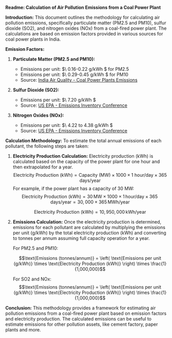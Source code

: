 **Readme: Calculation of Air Pollution Emissions from a Coal Power Plant**

**Introduction:**
This document outlines the methodology for calculating air pollution emissions, specifically particulate matter (PM2.5 and PM10), sulfur dioxide (SO2), and nitrogen oxides (NOx) from a coal-fired power plant. The calculations are based on emission factors provided in various sources for coal power plants in India.

**Emission Factors:**

1. **Particulate Matter (PM2.5 and PM10):**
   - Emissions per unit: $\ 0.16-0.22  g/kWh \$ for PM2.5
   - Emissions per unit: $\ 0.29-0.45  g/kWh \$ for PM10
   - Source: [India Air Quality - Coal Power Plants Emissions](https://www.indiaairquality.info/wp-content/uploads/docs/2014-08-AE-Emissions-Health-Coal-PPs-India.pdf)

3. **Sulfur Dioxide (SO2):**
   - Emissions per unit: $\ 7.20  g/kWh \$
   - Source: [US EPA - Emissions Inventory Conference](https://www3.epa.gov/ttnchie1/conference/ei20/session5/mmittal.pdf)

4. **Nitrogen Oxides (NOx):**
   - Emissions per unit: $\ 4.22 to 4.38  g/kWh \$
   - Source: [US EPA - Emissions Inventory Conference](https://www3.epa.gov/ttnchie1/conference/ei20/session5/mmittal.pdf)

**Calculation Methodology:**
To estimate the total annual emissions of each pollutant, the following steps are taken:

1. **Electricity Production Calculation:**
   Electricity production (kWh) is calculated based on the capacity of the power plant for one hour and then extrapolated for a year.
   $$\text{Electricity Production (kWh)} = \text{Capacity (MW)} \times 1000 \times 1 \text{ hour/day} \times 365 \text{ days/year}$$
   For example, if the power plant has a capacity of 30 MW:
   $$\text{Electricity Production (kWh)} = 30 \, \text{MW} \times 1000 \times 1 \, \text{hour/day} \times 365 \, \text{days/year} = 30,000 \times 365 \, \text{MWh/year}$$
   
   $$\text{Electricity Production (kWh)} = 10,950,000 \, \text{kWh/year}$$

3. **Emissions Calculation:**
   Once the electricity production is determined, emissions for each pollutant are calculated by multiplying the emissions per unit (g/kWh) by the total electricity production (kWh) and converting to tonnes per annum assuming full capacity operation for a year.
   
   For PM2.5 and PM10:

   $$\text{Emissions (tonnes/annum)} = \left( \text{Emissions per unit (g/kWh)} \times \text{Electricity Production (kWh)} \right) \times \frac{1}{1,000,000}$$
   
   For SO2 and NOx:
   $$\text{Emissions (tonnes/annum)} = \left( \text{Emissions per unit (g/kWh)} \times \text{Electricity Production (kWh)} \right) \times \frac{1}{1,000,000}$$
   
**Conclusion:**
This methodology provides a framework for estimating air pollution emissions from a coal-fired power plant based on emission factors and electricity production. The calculated emissions can be useful to estimate emissions for other pollution assets, like cement factory, paper plants and more. 
